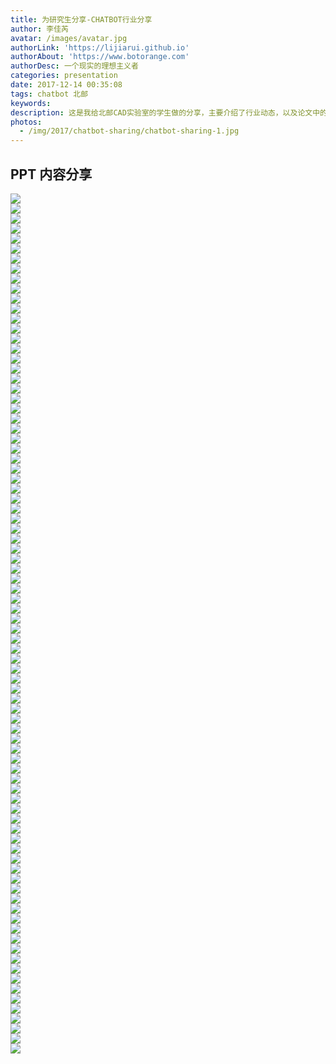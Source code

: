 ```yaml
---
title: 为研究生分享-CHATBOT行业分享
author: 李佳芮
avatar: /images/avatar.jpg
authorLink: 'https://lijiarui.github.io'
authorAbout: 'https://www.botorange.com'
authorDesc: 一个现实的理想主义者
categories: presentation
date: 2017-12-14 00:35:08
tags: chatbot 北邮
keywords:
description: 这是我给北邮CAD实验室的学生做的分享，主要介绍了行业动态，以及论文中的各个点再行业上具体的应用。以我做的订票机器人为案例，分享了遇到的问题以及解决方案。
photos:
  - /img/2017/chatbot-sharing/chatbot-sharing-1.jpg
---
```


## PPT 内容分享

![](/img/2017/chatbot-sharing/chatbot-sharing-2.jpg)       
![](/img/2017/chatbot-sharing/chatbot-sharing-3.jpg)              
![](/img/2017/chatbot-sharing/chatbot-sharing-4.jpg)       
![](/img/2017/chatbot-sharing/chatbot-sharing-5.jpg)       
![](/img/2017/chatbot-sharing/chatbot-sharing-6.jpg)       
![](/img/2017/chatbot-sharing/chatbot-sharing-7.jpg)       
![](/img/2017/chatbot-sharing/chatbot-sharing-8.jpg)       
![](/img/2017/chatbot-sharing/chatbot-sharing-9.jpg)       
![](/img/2017/chatbot-sharing/chatbot-sharing-10.jpg)       
![](/img/2017/chatbot-sharing/chatbot-sharing-11.jpg)       
![](/img/2017/chatbot-sharing/chatbot-sharing-12.jpg)       
![](/img/2017/chatbot-sharing/chatbot-sharing-13.jpg)       
![](/img/2017/chatbot-sharing/chatbot-sharing-14.jpg)       
![](/img/2017/chatbot-sharing/chatbot-sharing-15.jpg)       
![](/img/2017/chatbot-sharing/chatbot-sharing-16.jpg)       
![](/img/2017/chatbot-sharing/chatbot-sharing-17.jpg)       
![](/img/2017/chatbot-sharing/chatbot-sharing-18.jpg)       
![](/img/2017/chatbot-sharing/chatbot-sharing-19.jpg)       
![](/img/2017/chatbot-sharing/chatbot-sharing-20.jpg)       
![](/img/2017/chatbot-sharing/chatbot-sharing-21.jpg)       
![](/img/2017/chatbot-sharing/chatbot-sharing-22.jpg)      
![](/img/2017/chatbot-sharing/chatbot-sharing-23.jpg)              
![](/img/2017/chatbot-sharing/chatbot-sharing-24.jpg)       
![](/img/2017/chatbot-sharing/chatbot-sharing-25.jpg)       
![](/img/2017/chatbot-sharing/chatbot-sharing-26.jpg)       
![](/img/2017/chatbot-sharing/chatbot-sharing-27.jpg)       
![](/img/2017/chatbot-sharing/chatbot-sharing-28.jpg)       
![](/img/2017/chatbot-sharing/chatbot-sharing-29.jpg)       
![](/img/2017/chatbot-sharing/chatbot-sharing-30.jpg)       
![](/img/2017/chatbot-sharing/chatbot-sharing-31.jpg)       
![](/img/2017/chatbot-sharing/chatbot-sharing-32.jpg)       
![](/img/2017/chatbot-sharing/chatbot-sharing-33.jpg)       
![](/img/2017/chatbot-sharing/chatbot-sharing-34.jpg)       
![](/img/2017/chatbot-sharing/chatbot-sharing-35.jpg)       
![](/img/2017/chatbot-sharing/chatbot-sharing-36.jpg)       
![](/img/2017/chatbot-sharing/chatbot-sharing-37.jpg)       
![](/img/2017/chatbot-sharing/chatbot-sharing-38.jpg)       
![](/img/2017/chatbot-sharing/chatbot-sharing-39.jpg)       
![](/img/2017/chatbot-sharing/chatbot-sharing-40.jpg)       
![](/img/2017/chatbot-sharing/chatbot-sharing-41.jpg)       
![](/img/2017/chatbot-sharing/chatbot-sharing-42.jpg)    
![](/img/2017/chatbot-sharing/chatbot-sharing-43.jpg)              
![](/img/2017/chatbot-sharing/chatbot-sharing-44.jpg)       
![](/img/2017/chatbot-sharing/chatbot-sharing-45.jpg)       
![](/img/2017/chatbot-sharing/chatbot-sharing-46.jpg)       
![](/img/2017/chatbot-sharing/chatbot-sharing-47.jpg)       
![](/img/2017/chatbot-sharing/chatbot-sharing-48.jpg)       
![](/img/2017/chatbot-sharing/chatbot-sharing-49.jpg)       
![](/img/2017/chatbot-sharing/chatbot-sharing-50.jpg)       
![](/img/2017/chatbot-sharing/chatbot-sharing-51.jpg)       
![](/img/2017/chatbot-sharing/chatbot-sharing-52.jpg)       
![](/img/2017/chatbot-sharing/chatbot-sharing-53.jpg)       
![](/img/2017/chatbot-sharing/chatbot-sharing-54.jpg)       
![](/img/2017/chatbot-sharing/chatbot-sharing-55.jpg)       
![](/img/2017/chatbot-sharing/chatbot-sharing-56.jpg)       
![](/img/2017/chatbot-sharing/chatbot-sharing-57.jpg)       
![](/img/2017/chatbot-sharing/chatbot-sharing-58.jpg)       
![](/img/2017/chatbot-sharing/chatbot-sharing-59.jpg)       
![](/img/2017/chatbot-sharing/chatbot-sharing-60.jpg)       
![](/img/2017/chatbot-sharing/chatbot-sharing-61.jpg)       
![](/img/2017/chatbot-sharing/chatbot-sharing-62.jpg)       
![](/img/2017/chatbot-sharing/chatbot-sharing-63.jpg)              
![](/img/2017/chatbot-sharing/chatbot-sharing-64.jpg)       
![](/img/2017/chatbot-sharing/chatbot-sharing-65.jpg)       
![](/img/2017/chatbot-sharing/chatbot-sharing-66.jpg)       
![](/img/2017/chatbot-sharing/chatbot-sharing-67.jpg)       
![](/img/2017/chatbot-sharing/chatbot-sharing-68.jpg)       
![](/img/2017/chatbot-sharing/chatbot-sharing-69.jpg)       
![](/img/2017/chatbot-sharing/chatbot-sharing-70.jpg)       
![](/img/2017/chatbot-sharing/chatbot-sharing-71.jpg)       
![](/img/2017/chatbot-sharing/chatbot-sharing-72.jpg)       
![](/img/2017/chatbot-sharing/chatbot-sharing-73.jpg)              
![](/img/2017/chatbot-sharing/chatbot-sharing-74.jpg)       
![](/img/2017/chatbot-sharing/chatbot-sharing-75.jpg)       
![](/img/2017/chatbot-sharing/chatbot-sharing-76.jpg)       
![](/img/2017/chatbot-sharing/chatbot-sharing-77.jpg)       
![](/img/2017/chatbot-sharing/chatbot-sharing-78.jpg)       
![](/img/2017/chatbot-sharing/chatbot-sharing-79.jpg)       
![](/img/2017/chatbot-sharing/chatbot-sharing-80.jpg)       
![](/img/2017/chatbot-sharing/chatbot-sharing-81.jpg)       
![](/img/2017/chatbot-sharing/chatbot-sharing-82.jpg)       
![](/img/2017/chatbot-sharing/chatbot-sharing-83.jpg)              
![](/img/2017/chatbot-sharing/chatbot-sharing-84.jpg)       
![](/img/2017/chatbot-sharing/chatbot-sharing-85.jpg)       
![](/img/2017/chatbot-sharing/chatbot-sharing-86.jpg)       
![](/img/2017/chatbot-sharing/chatbot-sharing-87.jpg)       
